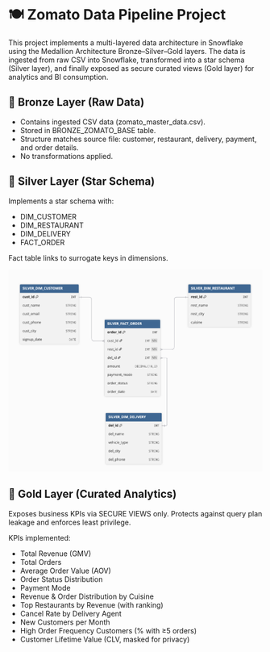 # 🍽️ Zomato Data Pipeline Project

This project implements a multi-layered data architecture in Snowflake using the Medallion Architecture Bronze–Silver–Gold layers. The data is ingested from raw CSV into Snowflake, transformed into a star schema (Silver layer), and finally exposed as secure curated views (Gold layer) for analytics and BI consumption.

## 🥉 Bronze Layer (Raw Data)

* Contains ingested CSV data (zomato_master_data.csv).
* Stored in BRONZE_ZOMATO_BASE table.
* Structure matches source file: customer, restaurant, delivery, payment, and order details.
* No transformations applied.

## 🥈 Silver Layer (Star Schema)

Implements a star schema with:

* DIM_CUSTOMER
* DIM_RESTAURANT
* DIM_DELIVERY
* FACT_ORDER

Fact table links to surrogate keys in dimensions.

![Silver Data Model](./data_model/silver_data_model_star.png)

## 🥇 Gold Layer (Curated Analytics)

Exposes business KPIs via SECURE VIEWS only. Protects against query plan leakage and enforces least privilege.

KPIs implemented:

* Total Revenue (GMV)
* Total Orders
* Average Order Value (AOV)
* Order Status Distribution
* Payment Mode
* Revenue & Order Distribution by Cuisine
* Top Restaurants by Revenue (with ranking)
* Cancel Rate by Delivery Agent
* New Customers per Month
* High Order Frequency Customers (% with ≥5 orders)
* Customer Lifetime Value (CLV, masked for privacy)